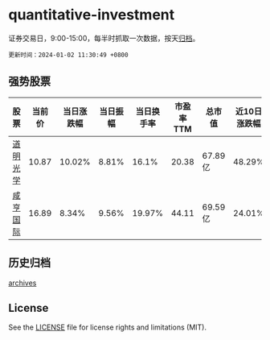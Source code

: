 # quantitative-investment

证券交易日，9:00-15:00，每半时抓取一次数据，按天[归档](archives)。

`更新时间：2024-01-02 11:30:49 +0800`

## 强势股票

|股票|当前价|当日涨跌幅|当日振幅|当日换手率|市盈率TTM|总市值|近10日涨跌幅|
|----|----|----|----|----|----|----|----|
|[道明光学](https://xueqiu.com/S/SZ002632)|10.87|10.02%|8.81%|16.1%|20.38|67.89亿|48.29%|
|[咸亨国际](https://xueqiu.com/S/SH605056)|16.89|8.34%|9.56%|19.97%|44.11|69.59亿|24.01%|

## 历史归档

[archives](archives)

## License

See the [LICENSE](LICENSE) file for license rights and limitations (MIT).